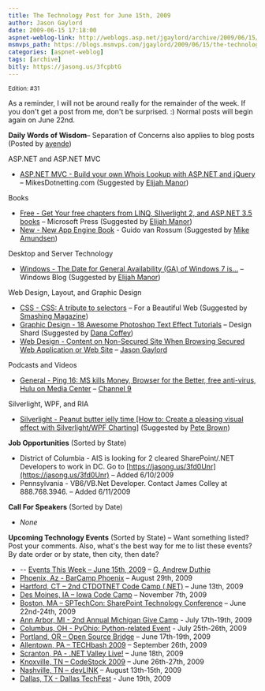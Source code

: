 ```yaml
---
title: The Technology Post for June 15th, 2009
author: Jason Gaylord
date: 2009-06-15 17:18:00
aspnet-weblog-link: http://weblogs.asp.net/jgaylord/archive/2009/06/15/the-technology-post-for-june-15th-2009.aspx
msmvps_path: https://blogs.msmvps.com/jgaylord/2009/06/15/the-technology-post-for-june-15th-2009/
categories: [aspnet-weblog]
tags: [archive]
bitly: https://jasong.us/3fcpbtG
---
```


<small>Edition: #31</small>

As a reminder, I will not be around really for the remainder of the week. If you don't get a post from me, don't be surprised. :) Normal posts will begin again on June 22nd.

**Daily Words of Wisdom**– Separation of Concerns also applies to blog posts (Posted by [ayende](http://twitter.com/ayende))

ASP.NET and ASP.NET MVC

- [ASP.NET MVC - Build your own Whois Lookup with ASP.NET and jQuery](http://www.mikesdotnetting.com/Article.aspx?ArticleID=103) – MikesDotnetting.com (Suggested by [Elijah Manor](http://twitter.com/elijahmanor))

Books

- [Free - Get Your free chapters from LINQ, SIlverlight 2, and ASP.NET 3.5 books](http://csna01.libredigital.com/?urvs5cn3s8%2520) – Microsoft Press (Suggested by [Elijah Manor](http://twitter.com/elijahmanor))
- [New - New App Engine Book](http://neopythonic.blogspot.com/2009/06/new-app-engine-book.html) - Guido van Rossum (Suggested by [Mike Amundsen](http://twitter.com/mamund))

Desktop and Server Technology

- [Windows - The Date for General Availability (GA) of Windows 7 is…](http://windowsteamblog.com/blogs/windows7/archive/2009/06/02/the-date-for-general-availability-ga-of-windows-7-is.aspx) – Windows Blog (Suggested by [Elijah Manor](http://twitter.com/elijahmanor))

Web Design, Layout, and Graphic Design

- [CSS - CSS: A tribute to selectors](http://forabeautifulweb.com/blog/about/css_a_tribute_to_selectors/) – For a Beautiful Web (Suggested by [Smashing Magazine](http://twitter.com/smashingmag))
- [Graphic Design - 18 Awesome Photoshop Text Effect Tutorials](http://www.designshard.com/video-tutorials/18-awesome-photoshop-text-effect-tutorials/) – Design Shard (Suggested by [Dana Coffey](http://twitter.com/crazeegeekchick))
- [Web Design - Content on Non-Secured Site When Browsing Secured Web Application or Web Site](http://weblogs.asp.net/jgaylord/archive/2009/06/15/content-on-non-secured-site-when-browsing-secured-web-application-or-web-site.aspx) – [Jason Gaylord](http://twitter.com/jgaylord)

Podcasts and Videos

- [General - Ping 16: MS kills Money, Browser for the Better, free anti-virus, Hulu on Media Center](http://channel9.msdn.com/shows/PingShow/Ping-16-MS-kills-Money-Browser-for-the-Better-free-anti-virus-Hulu-on-Media-Center/) – [Channel 9](http://twitter.com/ch9)

Silverlight, WPF, and RIA

- [Silverlight - Peanut butter jelly time \[How to: Create a pleasing visual effect with Silverlight/WPF Charting\]](http://blogs.msdn.com/delay/archive/2009/06/15/peanut-butter-jelly-time-how-to-create-a-pleasing-visual-effect-with-silverlight-wpf-charting.aspx) (Suggested by [Pete Brown](http://twitter.com/Pete_Brown))

**Job Opportunities** (Sorted by State)

- District of Columbia - AIS is looking for 2 cleared SharePoint/.NET Developers to work in DC. Go to [https://jasong.us/3fd0Unr](https://jasong.us/3fd0Unr) – Added 6/10/2009
- Pennsylvania - VB6/VB.Net Developer. Contact James Colley at 888.768.3946. – Added 6/11/2009

**Call For Speakers** (Sorted by Date)

- _None_

**Upcoming Technology Events** (Sorted by State) – Want something listed? Post your comments. Also, what's the best way for me to list these events? By date order or by state, then city, then date?

- \-- [Events This Week – June 15th, 2009](http://blogs.msdn.com/gduthie/archive/2009/06/15/events-this-week-june-15th-2009.aspx) – [G. Andrew Duthie](http://twitter.com/devhammer)
- [Phoenix, Az - BarCamp Phoenix](http://barcamp.org/BarCampPhoenix) – August 29th, 2009
- [Hartford, CT – 2nd CTDOTNET Code Camp (.NET)](http://ctdotnet.org/codecamp2.aspx) – June 13th, 2009
- [Des Moines, IA – Iowa Code Camp](http://iowacodecamp.com/default.aspx) – November 7th, 2009
- [Boston, MA – SPTechCon: SharePoint Technology Conference](http://www.sptechcon.com/) – June 22nd-24th, 2009
- [Ann Arbor, MI - 2nd Annual Michigan Give Camp](http://michigangivecamp.eventbrite.com/) - July 17th-19th, 2009
- [Columbus, OH - PyOhio: Python-related Event](http://www.developerfusion.com/event/13421/pyohio/) - July 25th-26th, 2009
- [Portland, OR – Open Source Bridge](http://www.developerfusion.com/event/12569/open-source-bridge/) – June 17th-19th, 2009
- [Allentown, PA – TECHbash 2009](http://techbash.com/) – September 26th, 2009
- [Scranton, PA - .NET Valley Live!](http://dotnetvalley.com/events/eventdetails.aspx?eventid=72) – June 18th, 2009
- [Knoxville, TN – CodeStock 2009](http://www.codestock.org/) – June 26th-27th, 2009
- [Nashville, TN – devLINK](http://devlink.net/) – August 13th-15th, 2009
- [Dallas, TX - Dallas TechFest](http://www.developerfusion.com/event/12258/dallas-techfest/) - June 19th, 2009